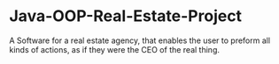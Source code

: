 # Java-OOP-Real-Estate-Project
A Software for a real estate agency, that enables the user to preform all kinds of actions, as if they were the CEO of the real thing.
